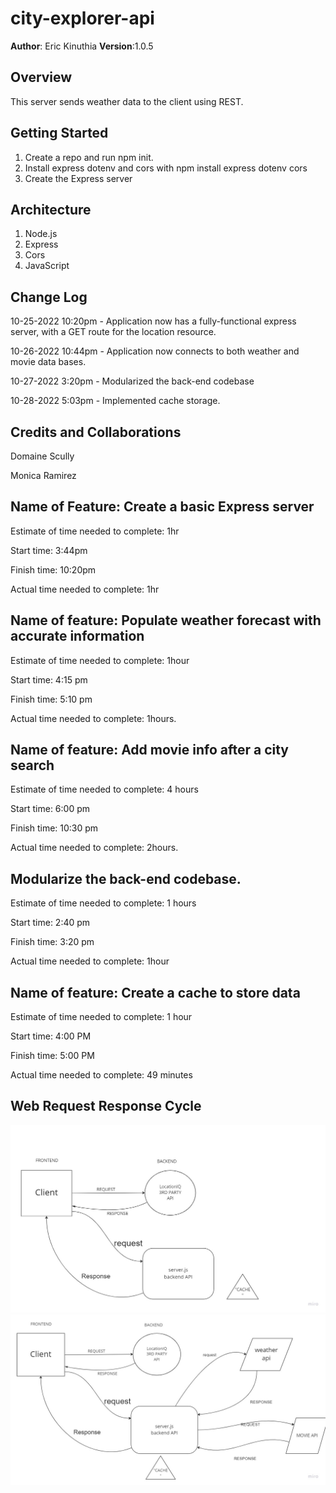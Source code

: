 # city-explorer-api

**Author**: Eric Kinuthia
**Version**:1.0.5

## Overview

This server sends weather data to the client using REST.

## Getting Started

1. Create a repo and run npm init.
2. Install express dotenv and cors with npm install express dotenv cors
3. Create the Express server

## Architecture

1. Node.js
2. Express
3. Cors
4. JavaScript

## Change Log

10-25-2022 10:20pm - Application now has a fully-functional express server, with a GET route for the location resource.

10-26-2022 10:44pm - Application now connects to both weather and movie data bases.

10-27-2022 3:20pm - Modularized the back-end codebase

10-28-2022 5:03pm - Implemented cache storage.

## Credits and Collaborations

Domaine Scully

Monica Ramirez

## Name of Feature: Create a basic Express server

Estimate of time needed to complete: 1hr
 
Start time: 3:44pm

Finish time: 10:20pm

Actual time needed to complete: 1hr

## Name of feature: Populate weather forecast with accurate information

Estimate of time needed to complete: 1hour

Start time: 4:15 pm

Finish time: 5:10 pm

Actual time needed to complete: 1hours.

## Name of feature: Add movie info after a city search

Estimate of time needed to complete: 4 hours

Start time: 6:00 pm

Finish time: 10:30 pm

Actual time needed to complete: 2hours.

## Modularize the back-end codebase.

Estimate of time needed to complete: 1 hours

Start time: 2:40 pm

Finish time: 3:20 pm

Actual time needed to complete: 1hour

## Name of feature: Create a cache to store data

Estimate of time needed to complete: 1 hour

Start time: 4:00 PM

Finish time: 5:00 PM

Actual time needed to complete: 49 minutes

## Web Request Response Cycle

![wrrc](/2nd%20wrrc.jpg)
![wrrc3](/WRRC3.jpg)